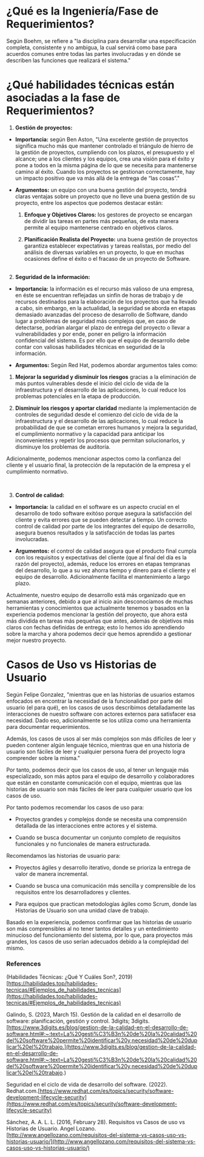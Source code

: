 # ¿Qué es la Ingeniería/Fase de Requerimientos?
Según Boehm, se refiere a "la disciplina para desarrollar una
especificación completa, consistente y no ambigua, la cual servirá como
base para acuerdos comunes entre todas las partes involucradas y en
dónde se describen las funciones que realizará el sistema."

# ¿Qué habilidades técnicas están asociadas a la fase de Requerimientos?
1. **Gestión de proyectos:**

* **Importancia:** según Ben Aston, "Una excelente gestión de proyectos significa mucho más que mantener controlado el triángulo de hierro de la gestión de proyectos, cumpliendo con los plazos, el presupuesto y el alcance; une a los clientes y los equipos, crea una visión para el éxito y pone a todos en la misma página de lo que se necesita para mantenerse camino al éxito. Cuando los proyectos se gestionan correctamente, hay un impacto positivo que va más allá de la entrega de “las cosas”."

* **Argumentos:** un equipo con una buena gestión del proyecto, tendrá claras ventajas sobre un proyecto que no lleve una buena gestión de su proyecto, entre los aspectos que podemos destacar están: 
    
    1. **Enfoque y Objetivos Claros:** los gestores de proyecto se encargan de dividir las tareas en partes más pequeñas, de esta manera permite al equipo mantenerse centrado en objetivos claros.

    2. **Planificación Realista del Proyecto:** una buena gestión de proyectos garantiza establecer expectativas y tareas realistas, por medio del análisis de diversas variables en un proyecto, lo que en muchas ocasiones define el éxito o el fracaso de un proyecto de Software.
</br></br>

2. **Seguridad de la información:**

* **Importancia:** la información es el recurso más valioso de una empresa, en éste se encuentran reflejadas un sinfín de horas de trabajo y de recursos destinados para la elaboración de los proyectos que ha llevado a cabo, sin embargo, en la actualidad, la seguridad se aborda en etapas demasiado avanzadas del proceso de desarrollo de Software, dando lugar a problemas de seguridad más complejos que, en caso de detectarse, podrían alargar el plazo de entrega del proyecto o llevar a vulnerabilidades y por ende, poner en peligro la información confidencial del sistema. Es por ello que el equipo de desarrollo debe contar con valiosas habilidades técnicas en seguridad de la información.

* **Argumentos:** Según Red Hat, podemos abordar argumentos tales como:

1. **Mejorar la seguridad y disminuir los riesgos** gracias a la eliminación de más puntos vulnerables desde el inicio del ciclo de vida de la infraestructura y el desarrollo de las aplicaciones, lo cual reduce los problemas potenciales en la etapa de producción.

2. **Disminuir los riesgos y aportar claridad** mediante la implementación de controles de seguridad desde el comienzo del ciclo de vida de la infraestructura y el desarrollo de las aplicaciones, lo cual reduce la probabilidad de que se cometan errores humanos y mejora la seguridad, el cumplimiento normativo y la capacidad para anticipar los inconvenientes y repetir los procesos que permitan solucionarlos, y disminuye los problemas de auditoría.

Adicionalmente, podemos mencionar aspectos como la confianza del cliente y el usuario final, la protección de la reputación de la empresa y el cumplimiento normativo.

</br>

3. **Control de calidad:**

* **Importancia:** la calidad en el software es un aspecto crucial en el desarrollo de todo software exitóso porque asegura la satisfacción del cliente y evita errores que se pueden detectar a tiempo. Un correcto control de calidad por parte de los integrantes del equipo de desarrollo, asegura buenos resultados y la satisfacción de todas las partes involucradas.

* **Argumentos:** el control de calidad asegura que el producto final cumpla con los requisitos y expectativas del cliente (que al final del día es la razón del proyecto), además, reduce los errores en etapas tempranas del desarrollo, lo que a su vez ahorra tiempo y dinero para el cliente y el equipo de desarrollo. Adicionalmente facilita el mantenimiento a largo plazo.

Actualmente, nuestro equipo de desarrollo está más organizado que en semanas anteriores, debido a que al inicio aún desconocíamos de muchas herramientas y conocimientos que actualmente tenemos y basados en la experiencia podemos mencionar la gestión del proyecto, que ahora está más dividida en tareas más pequeñas que antes, además de objetivos más claros con fechas definidas de entrega; esto lo hemos ido aprendiendo sobre la marcha y ahora podemos decir que hemos aprendido a gestionar mejor nuestro proyecto. 


# Casos de Uso vs Historias de Usuario

Según Felipe Gonzalez, "mientras que en las historias de usuarios estamos enfocados en encontrar la necesidad de la funcionalidad por parte del usuario (el para qué), en los casos de usos describimos detalladamente las interacciones de nuestro software con actores externos para satisfacer esa necesidad. Dado eso, adicionalmente se los utiliza como una herramienta para documentar requerimientos. 

Además, los casos de usos al ser más complejos son más difíciles de leer y pueden contener algún lenguaje técnico, mientras que en una historia de usuario son fáciles de leer y cualquier persona fuera del proyecto logra comprender sobre la misma."

Por tanto, podemos decir que los casos de uso, al tener un lenguaje más especializado, son más aptos para el equipo de desarrollo y colaboradores que están en constante comunicación con el equipo, mientras que las historias de usuario son más fáciles de leer para cualquier usuario que los casos de uso.

Por tanto podemos recomendar los casos de uso para: 
* Proyectos grandes y complejos donde se necesita una comprensión detallada de las interacciones entre actores y el sistema.

* Cuando se busca documentar un conjunto completo de requisitos funcionales y no funcionales de manera estructurada.

Recomendamos las historias de usuario para:

* Proyectos ágiles y desarrollo iterativo, donde se prioriza la entrega de valor de manera incremental.

* Cuando se busca una comunicación más sencilla y comprensible de los requisitos entre los desarrolladores y clientes.

* Para equipos que practican metodologías ágiles como Scrum, donde las Historias de Usuario son una unidad clave de trabajo.

Basado en la experiencia, podemos confirmar que las historias de usuario son más comprensibles al no tener tantos detalles y un entedimiento minucioso del funcionamiento del sistema, por lo que, para proyectos más grandes, los casos de uso serían adecuados debido a la complejidad del mismo.

### References
(Habilidades Técnicas: ¿Qué Y Cuáles Son?, 2019) [https://habilidades.top/habilidades-tecnicas/#Ejemplos_de_habilidades_tecnicas](https://habilidades.top/habilidades-tecnicas/#Ejemplos_de_habilidades_tecnicas)


Galindo, S. (2023, March 15). Gestión de la calidad en el desarrollo de software: planificación, gestión y control. 3digits; 3digits. [https://www.3digits.es/blog/gestion-de-la-calidad-en-el-desarrollo-de-software.html#:~:text=La%20gesti%C3%B3n%20de%20la%20calidad%20del%20software%20permite%20identificar%20y,necesidad%20de%20duplicar%20el%20trabajo.](https://www.3digits.es/blog/gestion-de-la-calidad-en-el-desarrollo-de-software.html#:~:text=La%20gesti%C3%B3n%20de%20la%20calidad%20del%20software%20permite%20identificar%20y,necesidad%20de%20duplicar%20el%20trabajo.)

Seguridad en el ciclo de vida de desarrollo del software. (2022). Redhat.com.[https://www.redhat.com/es/topics/security/software-development-lifecycle-security](https://www.redhat.com/es/topics/security/software-development-lifecycle-security)

Sánchez, A. A. L. L. (2016, February 28). Requisitos vs Casos de uso vs Historias de Usuario. Angel Lozano.[http://www.angellozano.com/requisitos-del-sistema-vs-casos-uso-vs-historias-usuario/](http://www.angellozano.com/requisitos-del-sistema-vs-casos-uso-vs-historias-usuario/)
